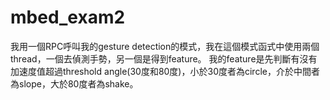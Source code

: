 # mbed_exam2

我用一個RPC呼叫我的gesture detection的模式，我在這個模式函式中使用兩個thread，一個去偵測手勢，另一個是得到feature。
我的feature是先判斷有沒有加速度值超過threshold angle(30度和80度)，小於30度者為circle，介於中間者為slope，大於80度者為shake。
